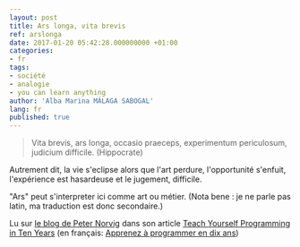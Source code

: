 ```yaml
---
layout: post
title: Ars longa, vita brevis
ref: arslonga
date: 2017-01-20 05:42:28.000000000 +01:00
categories:
- fr
tags:
- société 
- analogie
- you can learn anything
author: 'Alba Marina MÁLAGA SABOGAL'
lang: fr
published: true
---
```


> Vita brevis, ars longa, occasio praeceps, experimentum periculosum, judicium difficile. (Hippocrate)

Autrement dit, la vie s'eclipse alors que l'art perdure, l'opportunité s'enfuit,  l'expérience est hasardeuse et le jugement, difficile.

"Ars" peut s'interpreter ici comme art ou métier. (Nota bene : je ne parle pas latin, ma traduction est donc secondaire.)

Lu sur [le blog de Peter Norvig](http://norvig.com) dans son article [Teach Yourself Programming in Ten Years](http://www.norvig.com/21-days.html) (en français: [Apprenez à programmer en dix ans](http://www.vizmatic.com/apprenez-a-programmer-en-dix-ans/lang/fr))
